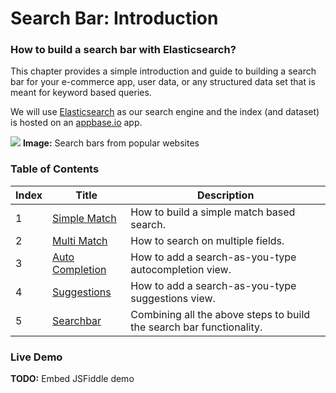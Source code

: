 # Search Bar: Introduction

### How to build a search bar with Elasticsearch?

This chapter provides a simple introduction and guide to building a search bar for your e-commerce app, user data, or any structured data set that is meant for keyword based queries.

We will use [Elasticsearch](https://www.elastic.co/products/elasticsearch) as our search engine and the index (and dataset) is hosted on an [appbase.io](https://appbase.io) app.

![](https://i.imgur.com/UNkzVkU.jpg)
**Image:** Search bars from popular websites

### Table of Contents


| Index     | Title    | Description |
| ---------- | ---------- |---------|
| 1          | [Simple Match](https://github.com/appbaseio/esc/blob/searchbar/search-engine/searchbar/simple-match.md) | How to build a simple match based search. |
| 2       | [Multi Match](https://github.com/appbaseio/esc/blob/searchbar/search-engine/searchbar/multi-match.md) | How to search on multiple fields. |
| 3       | [Auto Completion](https://github.com/appbaseio/esc/blob/searchbar/search-engine/searchbar/auto-complete.md) | How to add a search-as-you-type autocompletion view. |
| 4       | [Suggestions](https://github.com/appbaseio/esc/blob/searchbar/search-engine/searchbar/suggestions.md) | How to add a search-as-you-type suggestions view. |
| 5       | [Searchbar](https://github.com/appbaseio/esc/blob/searchbar/search-engine/searchbar/searchbar.md) | Combining all the above steps to build the search bar functionality. |

### Live Demo

**TODO:** Embed JSFiddle demo
